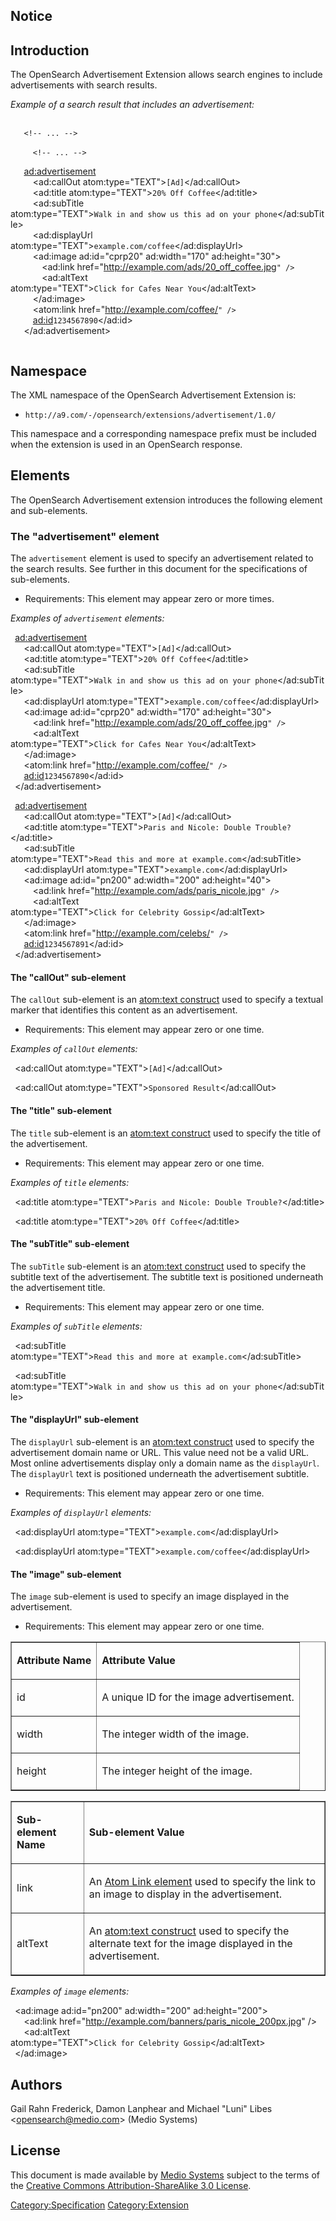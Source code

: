 ## Notice

## Introduction

The OpenSearch Advertisement Extension allows search engines to include
advertisements with search results.

*Example of a search result that includes an advertisement:*

` `<feed xmlns="<nowiki>http://www.w3.org/2005/Atom</nowiki>" 
        xmlns:opensearch="<nowiki>http://a9.com/-/spec/opensearch/1.1/</nowiki>"
        xmlns:advertisement="<nowiki>http://a9.com/-/opensearch/extensions/advertisement/1.0/</nowiki>">  
`   <!-- ... -->`  
`   `<entry>  
`     <!-- ... -->`  
`   `</entry>  
`   `<ad:advertisement>  
`     `<ad:callOut atom:type="TEXT">`[Ad]`</ad:callOut>  
`     `<ad:title atom:type="TEXT">`20% Off Coffee`</ad:title>  
`     `<ad:subTitle atom:type="TEXT">`Walk in and show us this ad on your phone`</ad:subTitle>  
`     `<ad:displayUrl atom:type="TEXT">`example.com/coffee`</ad:displayUrl>  
`     `<ad:image ad:id="cprp20" ad:width="170" ad:height="30">  
`       `<ad:link href="<nowiki><http://example.com/ads/20_off_coffee.jpg></nowiki>`" />`  
`       `<ad:altText atom:type="TEXT">`Click for Cafes Near You`</ad:altText>  
`     `</ad:image>  
`     `<atom:link href="<nowiki><http://example.com/coffee/></nowiki>`" />`  
`     `<ad:id>`1234567890`</ad:id>  
`   `</ad:advertisement>`  `  
` `</feed>

## Namespace

The XML namespace of the OpenSearch Advertisement Extension is:

  -   
    `http://a9.com/-/opensearch/extensions/advertisement/1.0/`

This namespace and a corresponding namespace prefix must be included
when the extension is used in an OpenSearch response.

## Elements

The OpenSearch Advertisement extension introduces the following element
and sub-elements.

### The "advertisement" element

The `advertisement` element is used to specify an advertisement related
to the search results. See further in this document for the
specifications of sub-elements.

  -   
    Requirements: This element may appear zero or more times.

*Examples of `advertisement`
elements:*

` `<ad:advertisement>  
`   `<ad:callOut atom:type="TEXT">`[Ad]`</ad:callOut>  
`   `<ad:title atom:type="TEXT">`20% Off Coffee`</ad:title>  
`   `<ad:subTitle atom:type="TEXT">`Walk in and show us this ad on your phone`</ad:subTitle>  
`   `<ad:displayUrl atom:type="TEXT">`example.com/coffee`</ad:displayUrl>  
`   `<ad:image ad:id="cprp20" ad:width="170" ad:height="30">  
`     `<ad:link href="<nowiki><http://example.com/ads/20_off_coffee.jpg></nowiki>`" />`  
`     `<ad:altText atom:type="TEXT">`Click for Cafes Near You`</ad:altText>  
`   `</ad:image>  
`   `<atom:link href="<nowiki><http://example.com/coffee/></nowiki>`" />`  
`   `<ad:id>`1234567890`</ad:id>  
` `</ad:advertisement>`  `

` `<ad:advertisement>  
`   `<ad:callOut atom:type="TEXT">`[Ad]`</ad:callOut>  
`   `<ad:title atom:type="TEXT">`Paris and Nicole: Double Trouble?`</ad:title>  
`   `<ad:subTitle atom:type="TEXT">`Read this and more at example.com`</ad:subTitle>  
`   `<ad:displayUrl atom:type="TEXT">`example.com`</ad:displayUrl>  
`   `<ad:image ad:id="pn200" ad:width="200" ad:height="40">  
`     `<ad:link href="<nowiki><http://example.com/ads/paris_nicole.jpg></nowiki>`" />`  
`     `<ad:altText atom:type="TEXT">`Click for Celebrity Gossip`</ad:altText>  
`   `</ad:image>  
`   `<atom:link href="<nowiki><http://example.com/celebs/></nowiki>`" />`  
`   `<ad:id>`1234567891`</ad:id>  
` `</ad:advertisement>

#### The "callOut" sub-element

The `callOut` sub-element is an [atom:text
construct](http://www.atomenabled.org/developers/syndication/atom-format-spec.php#text.constructs)
used to specify a textual marker that identifies this content as an
advertisement.

  -   
    Requirements: This element may appear zero or one time.

*Examples of `callOut` elements:*

` `<ad:callOut atom:type="TEXT">`[Ad]`</ad:callOut>

` `<ad:callOut atom:type="TEXT">`Sponsored Result`</ad:callOut>

#### The "title" sub-element

The `title` sub-element is an [atom:text
construct](http://www.atomenabled.org/developers/syndication/atom-format-spec.php#text.constructs)
used to specify the title of the advertisement.

  -   
    Requirements: This element may appear zero or one time.

*Examples of `title`
elements:*

` `<ad:title atom:type="TEXT">`Paris and Nicole: Double Trouble?`</ad:title>

` `<ad:title atom:type="TEXT">`20% Off Coffee`</ad:title>

#### The "subTitle" sub-element

The `subTitle` sub-element is an [atom:text
construct](http://www.atomenabled.org/developers/syndication/atom-format-spec.php#text.constructs)
used to specify the subtitle text of the advertisement. The subtitle
text is positioned underneath the advertisement title.

  -   
    Requirements: This element may appear zero or one time.

*Examples of `subTitle`
elements:*

` `<ad:subTitle atom:type="TEXT">`Read this and more at example.com`</ad:subTitle>

` `<ad:subTitle atom:type="TEXT">`Walk in and show us this ad on your phone`</ad:subTitle>

#### The "displayUrl" sub-element

The `displayUrl` sub-element is an [atom:text
construct](http://www.atomenabled.org/developers/syndication/atom-format-spec.php#text.constructs)
used to specify the advertisement domain name or URL. This value need
not be a valid URL. Most online advertisements display only a domain
name as the `displayUrl`. The `displayUrl` text is positioned underneath
the advertisement subtitle.

  -   
    Requirements: This element may appear zero or one time.

*Examples of `displayUrl` elements:*

` `<ad:displayUrl atom:type="TEXT">`example.com`</ad:displayUrl>

` `<ad:displayUrl atom:type="TEXT">`example.com/coffee`</ad:displayUrl>

#### The "image" sub-element

The `image` sub-element is used to specify an image displayed in the
advertisement.

  -   
    Requirements: This element may appear zero or one time.

<table border="1">

<tr>

<td>

<b>Attribute Name</b>

</td>

<td>

<b>Attribute Value</b>

</td>

</tr>

<tr>

<td>

id

</td>

<td>

A unique ID for the image advertisement.

</td>

</tr>

<tr>

<td>

width

</td>

<td>

The integer width of the image.

</td>

</tr>

<tr>

<td>

height

</td>

<td>

The integer height of the image.

</td>

</tr>

</table>

<table border="1">

<tr>

<td>

<b>Sub-element Name</b>

</td>

<td>

<b>Sub-element Value</b>

</td>

</tr>

<tr>

<td>

link

</td>

<td>

An [Atom Link
element](http://www.atomenabled.org/developers/syndication/atom-format-spec.php#element.link)
used to specify the link to an image to display in the advertisement.

</td>

</tr>

<tr>

<td>

altText

</td>

<td>

An [atom:text
construct](http://www.atomenabled.org/developers/syndication/atom-format-spec.php#text.constructs)
used to specify the alternate text for the image displayed in the
advertisement.

</td>

</tr>

</table>

*Examples of `image`
elements:*

` `<ad:image ad:id="pn200" ad:width="200" ad:height="200">  
`   `<ad:link href="http://example.com/banners/paris_nicole_200px.jpg" />  
`   `<ad:altText atom:type="TEXT">`Click for Celebrity Gossip`</ad:altText>  
` `</ad:image>

## Authors

Gail Rahn Frederick, Damon Lanphear and Michael "Luni" Libes
\<opensearch@medio.com\> (Medio Systems)

## License

This document is made available by [Medio Systems](http://medio.com)
subject to the terms of the [Creative Commons Attribution-ShareAlike 3.0
License](http://creativecommons.org/licenses/by-sa/3.0/).

[Category:Specification](Category:Specification "wikilink")
[Category:Extension](Category:Extension "wikilink")

